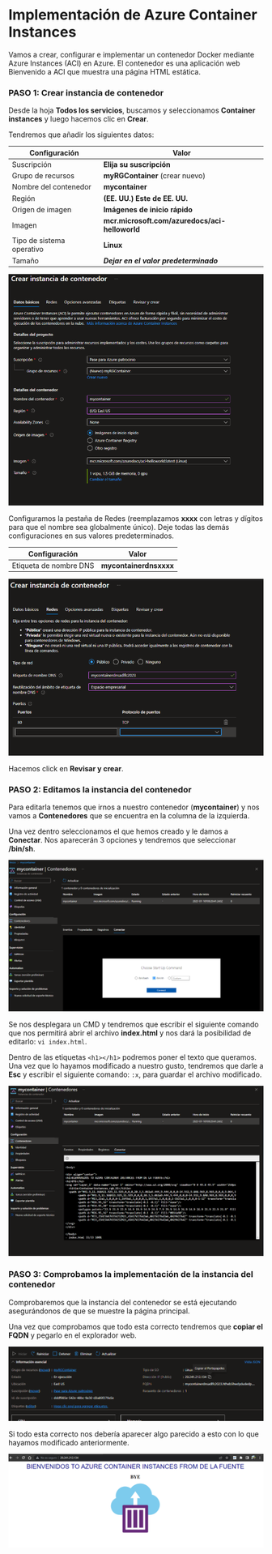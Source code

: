 # Implementación de Azure Container Instances

Vamos a crear, configurar e implementar un contenedor Docker mediante Azure Instances (ACI) en Azure. El contenedor es una aplicación web Bienvenido a ACI que muestra una página HTML estática.

### PASO 1: Crear instancia de contenedor

Desde la hoja **Todos los servicios**, buscamos y seleccionamos **Container instances** y luego hacemos clic en **Crear**.

Tendremos que añadir los siguientes datos:

| Configuración             | Valor                                          |
| ------------------------- | ---------------------------------------------- |
| Suscripción               | **Elija su suscripción**                       |
| Grupo de recursos         | **myRGContainer** (crear nuevo)                |
| Nombre del contenedor     | **mycontainer**                                |
| Región                    | **(EE. UU.) Este de EE. UU.**                  |
| Origen de imagen          | **Imágenes de inicio rápido**                  |
| Imagen                    | **mcr.microsoft.com/azuredocs/aci-helloworld** |
| Tipo de sistema operativo | **Linux**                                      |
| Tamaño                    | ***Dejar en el valor predeterminado***         |

![01](img/01.png)

Configuramos la pestaña de Redes (reemplazamos **xxxx** con letras y dígitos para que el nombre sea globalmente único). Deje todas las demás configuraciones en sus valores predeterminados.

| Configuración          | Valor                  |
| ---------------------- | ---------------------- |
| Etiqueta de nombre DNS | **mycontainerdnsxxxx** |

![02](img/02.png)

Hacemos click en **Revisar y crear**.

### PASO 2: Editamos la instancia del contenedor

Para editarla tenemos que irnos a nuestro contenedor (**mycontainer**) y nos vamos a **Contenedores** que se encuentra en la columna de la izquierda.

Una vez dentro seleccionamos el que hemos creado y le damos a **Conectar**. Nos aparecerán 3 opciones y tendremos que seleccionar **/bin/sh**.

![03](img/03.png)

Se nos desplegara un CMD y tendremos que escribir el siguiente comando que nos permitirá abrir el archivo **index.html** y nos dará la posibilidad de editarlo: `vi index.html`.

Dentro de las etiquetas `<h1></h1>` podremos poner el texto que queramos. Una vez que lo hayamos modificado a nuestro gusto, tendremos que darle a **Esc** y escribir el siguiente comando: `:x`, para guardar el archivo modificado.

![04](img/04.png)

### PASO 3: Comprobamos la implementación de la instancia del contenedor

Comprobaremos que la instancia del contenedor se está ejecutando asegurándonos de que se muestre la página principal.

Una vez que comprobamos que todo esta correcto tendremos que **copiar el FQDN** y pegarlo en el explorador web.

![05](img/05.png)

Si todo esta correcto nos debería aparecer algo parecido a esto con lo que hayamos modificado anteriormente.

![06](img/06.png)